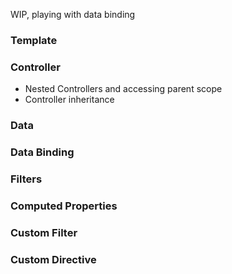 WIP, playing with data binding

### Template

### Controller

- Nested Controllers and accessing parent scope
- Controller inheritance

### Data

### Data Binding

### Filters

### Computed Properties

### Custom Filter

### Custom Directive